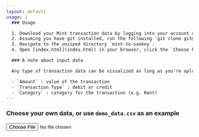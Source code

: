 ```yaml
---
layout: default
usage: |
  ### Usage

  1. Download your Mint transaction data by logging into your account clicking on `TRANSACTIONS` and then choosing `Export all xxx transactions` at the bottom right of the listed transactions.
  2. Assuming you have git installed, run the following `git clone git@github.com:ConstantinoSchillebeeckx/mint-to-sankey.git --recursive`
  3. Navigate to the unziped directory `mint-to-sankey`.
  4. Open [index.html](index.html) in your browser, click the `Choose File` button and select the csv you downloaded in step 1.

  ### A note about input data

  Any type of transaction data can be visualized as long as you're uploading a csv with **at least the following columns**:

  - `Amount` : value of the transaction
  - `Transaction Type` : debit or credit
  - `Category` : category for the transaction (e.g. Rent)
---
```



### Choose your own data, or use `demo_data.csv` as an example
<input type="file" id="upload" accepts=".csv" onchange="handleFiles(this.files[0])">


<div id="sankey" class="nvd3"></div>

<script>
    // render initial chart
    $(function(){ 
        var demo_data = {{ site.data.demo_data | jsonify }}
        render(demo_data)
    })
</script>
